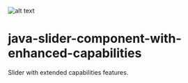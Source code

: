 ![alt text](edenlandpl/java-slider-component-with-enhanced-capabilities/blob/master/suwakBeans.PNG)
# java-slider-component-with-enhanced-capabilities
Slider with extended capabilities features. 
